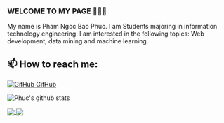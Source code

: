 ### WELCOME TO MY PAGE 👋👋👋
My name is Pham Ngoc Bao Phuc. I am Students majoring in information technology engineering. I am interested in the following topics: Web development, data mining and machine learning.<br>
## 📫 How to reach me: 
[![GitHub](https://i.stack.imgur.com/tskMh.png) GitHub](https://github.com/baorphucs/)



![Phuc's github stats](https://github-readme-stats-git-masterrstaa-rickstaa.vercel.app/api?username=baorphucs&show_icons=true&theme=tokyonight&hide=contribs,prs,issues)

<a href="https://github.com/baorphucs/Phone-sales-website">
  <img align="center" src="https://github-readme-stats.vercel.app/api/pin/?username=baorphucs&repo=Phone-sales-website&theme=radical" />
</a>

<a href="https://github.com/baorphucs/WebFilm_ReactJS_NodeJS">
  <!-- Change the `github-readme-stats.anuraghazra1.vercel.app` to `github-readme-stats.vercel.app`  -->
   <img align="center" src="https://github-readme-stats.anuraghazra1.vercel.app/api/pin/?username=baorphucs&repo=WebFilm_ReactJS_NodeJS&theme=merko" />
</a>
